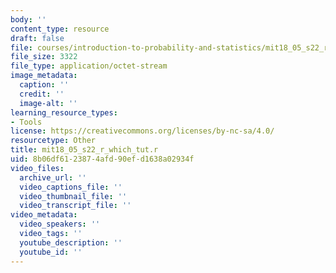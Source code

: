 ```yaml
---
body: ''
content_type: resource
draft: false
file: courses/introduction-to-probability-and-statistics/mit18_05_s22_r_which_tut.r
file_size: 3322
file_type: application/octet-stream
image_metadata:
  caption: ''
  credit: ''
  image-alt: ''
learning_resource_types:
- Tools
license: https://creativecommons.org/licenses/by-nc-sa/4.0/
resourcetype: Other
title: mit18_05_s22_r_which_tut.r
uid: 8b06df61-2387-4afd-90ef-d1638a02934f
video_files:
  archive_url: ''
  video_captions_file: ''
  video_thumbnail_file: ''
  video_transcript_file: ''
video_metadata:
  video_speakers: ''
  video_tags: ''
  youtube_description: ''
  youtube_id: ''
---
```

